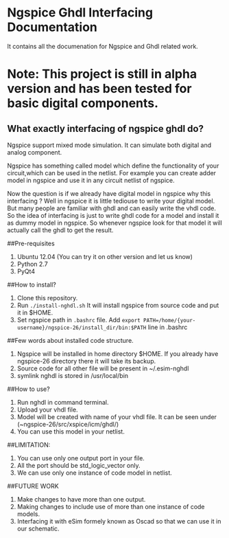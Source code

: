 Ngspice Ghdl Interfacing Documentation 
====

It contains all the documenation for Ngspice and Ghdl related work.

Note: This project is still in alpha version and has been tested for basic digital components.
====

## What exactly interfacing of ngspice ghdl do?
Ngspice support mixed mode simulation. It can simulate both digital and analog component. 

Ngspice has something called model which define the functionality of your circuit,which can be used in the netlist. For example you can create adder model in ngspice and use it in any circuit netlist of ngspice.

Now the question is if we already have digital model in ngspice why this interfacing ?
Well in ngspice it is little tediouse to write your digital model. But many people are familiar with ghdl and can easily write the vhdl code.
So the idea of interfacing is just to write ghdl code for a model and install it as dummy model in ngspice. So whenever ngspice look 
for that model it will actually call the ghdl to get the result.


##Pre-requisites
1. Ubuntu 12.04 (You can try it on other version and let us know)
2. Python 2.7
3. PyQt4


##How to install?
1. Clone this repository.
2. Run `./install-nghdl.sh` It will install ngspice from source code and put it in $HOME.
3. Set ngspice path in `.bashrc` file. Add `export PATH=/home/{your-username}/ngspice-26/install_dir/bin:$PATH` line in .bashrc

##Few words about installed code structure.
1. Ngspice will be installed in home directory $HOME. If you already have ngspice-26 directory there it will take its backup.
2. Source code for all other file will be present in ~/.esim-nghdl
3. symlink nghdl is stored in /usr/local/bin

##How to use?
1. Run nghdl in command terminal.
2. Upload your vhdl file.
3. Model will be created with name of your vhdl file. It can be seen under (~ngspice-26/src/xspice/icm/ghdl/)
4. You can use this model in your netlist.

##LIMITATION:
1. You can use only one output port in your file.
2. All the port should be std_logic_vector only.
3. We can use only one instance of code model in netlist.

##FUTURE WORK
1. Make changes to have more than one output.
2. Making changes to include use of more than one instance of code models.
3. Interfacing it with eSim formely known as Oscad so that we can use it in our schematic.

